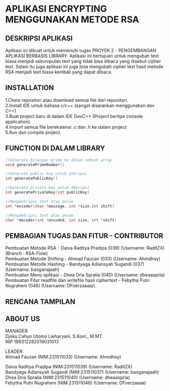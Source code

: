 # APLIKASI ENCRYPTING MENGGUNAKAN METODE RSA

## DESKRIPSI APLIKASI
Aplikasi ini dibuat untuk memenuhi tugas PROYEK 2 - PENGEMBANGAN APLIKASI BERBASIS LIBRARY.
Aplikasi ini bertujuan untuk mengubah text biasa menjadi sekumpulan text yang tidak bisa dibaca yang disebut cipher text. Selain itu juga aplikasi ini juga bisa mengubah cipher text hasil metode RSA menjadi text biasa kembali yang dapat dibaca.

## INSTALLATION
1.Clone repositori atau download semua file dari repositori.\
2.Install IDE untuk bahasa c/c++ (sangat disarankan menggunakan dev C++)\
3.Buat project baru di dalam IDE DevC++ (Project bertipe console application).\
4.Import semua file berekstensi .c dan .h ke dalam project\
5.Run dan compile project.

## FUNCTION DI DALAM LIBRARY
```c
//Generate bilangan prime ke dalam sebuah array
void generatePrimeNumber()
```

```c
//Generate public key untuk enkripsi
int generatePublicKey()
```

```c
//Generate private key untuk dekripsi
int generatePrivateKey(int publicKey)
```

```c
//Mengenkripsi text atau pesan
int *encoder(char *message, int *size,int shift)
```

```c
//Mengdekripsi text atau pesan
char *decoder(int *encoded, int size, int *shift)
```


## PEMBAGIAN TUGAS DAN FITUR - CONTRIBUTOR
Pembuatan Metode RSA - Daiva Raditya Pradipa (039) (Username: RaditZX) (Branch :  RSA-Flow)\
Pembuatan Metode Shifting - Ahmad Fauzan (033) (Username: Ahmdhsy) \
Pembuatan Metode Hashing - Bandyaga Adiansyah Sugandi (037) (Username: basganajaah) \
Pembuatan Menu aplikasi - Dhea Dria Spralia (040) (Username: dheaasprla) \
Pembuatan Fitur readfile dan writefile hasil ciphertext - Febytha Putri Nugraheni (046) (Username: DFoerzaaaa)\

## RENCANA TAMPILAN


## ABOUT US
MANAGER:\
Djoko Cahyo Utomo Lieharyani, S.Kom., M.MT. \
NIP 199312282019031013

LEADER:\
Ahmad Fauzan (NIM:231511033) (Username: Ahmdhsy) 

Daiva Raditya Pradipa (NIM:231511039) (Username: RaditZX)\
Bandyaga Adiansyah Sugandi (NIM:231511037) (Username: basganajaah) \
Dhea Dria Spralia (NIM:231511040) (Username: dheaasprla) \
Febytha Putri Nugraheni (NIM:231511046) (Username: DFoerzaaaa)
